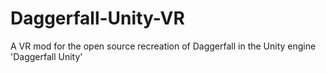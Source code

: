 # Daggerfall-Unity-VR
 A VR mod for the open source recreation of Daggerfall in the Unity engine 'Daggerfall Unity'
